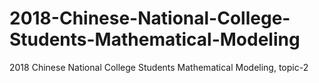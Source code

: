 # 2018-Chinese-National-College-Students-Mathematical-Modeling
2018 Chinese National College Students Mathematical Modeling, topic-2
